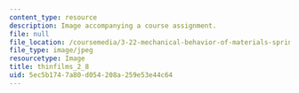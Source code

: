 ```yaml
---
content_type: resource
description: Image accompanying a course assignment.
file: null
file_location: /coursemedia/3-22-mechanical-behavior-of-materials-spring-2008/5ec5b1747a80d054208a259e53e44c64_thinfilms_2_8.jpg
file_type: image/jpeg
resourcetype: Image
title: thinfilms_2_8
uid: 5ec5b174-7a80-d054-208a-259e53e44c64
---
```

